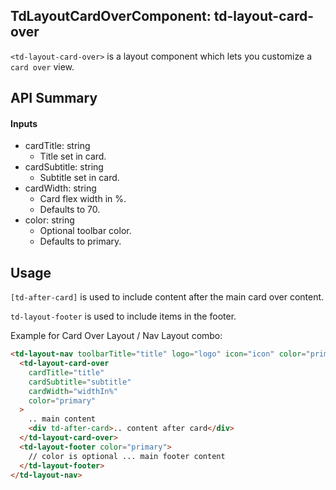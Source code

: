 ## TdLayoutCardOverComponent: td-layout-card-over

`<td-layout-card-over>` is a layout component which lets you customize a `card over` view.

## API Summary

#### Inputs

- cardTitle: string
  - Title set in card.
- cardSubtitle: string
  - Subtitle set in card.
- cardWidth: string
  - Card flex width in %.
  - Defaults to 70.
- color: string
  - Optional toolbar color.
  - Defaults to primary.

## Usage

`[td-after-card]` is used to include content after the main card over content.

`td-layout-footer` is used to include items in the footer.

Example for Card Over Layout / Nav Layout combo:

```html
<td-layout-nav toolbarTitle="title" logo="logo" icon="icon" color="primary">
  <td-layout-card-over
    cardTitle="title"
    cardSubtitle="subtitle"
    cardWidth="widthIn%"
    color="primary"
  >
    .. main content
    <div td-after-card>.. content after card</div>
  </td-layout-card-over>
  <td-layout-footer color="primary">
    // color is optional ... main footer content
  </td-layout-footer>
</td-layout-nav>
```
